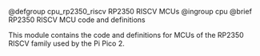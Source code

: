 @defgroup        cpu_rp2350_riscv RP2350 RISCV MCUs
@ingroup         cpu
@brief           RP2350 RISCV MCU code and definitions

This module contains the code and definitions for MCUs of the RP2350 RISCV family used by the Pi Pico 2.
